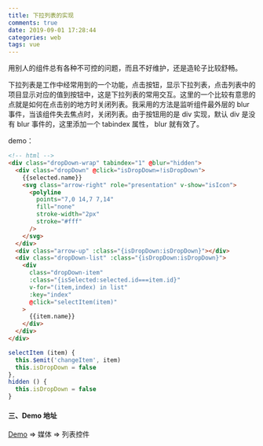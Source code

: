 ```yaml
---
title: 下拉列表的实现
comments: true
date: 2019-09-01 17:28:44
categories: web
tags: vue
---
```


用别人的组件总有各种不可控的问题，而且不好维护，还是造轮子比较舒畅。

下拉列表是工作中经常用到的一个功能，点击按钮，显示下拉列表，点击列表中的项目显示对应的值到按钮中，这是下拉列表的常用交互。这里的一个比较有意思的点就是如何在点击别的地方时关闭列表。我采用的方法是监听组件最外层的 blur 事件，当该组件失去焦点时，关闭列表。由于按钮用的是 div 实现，默认 div 是没有 blur 事件的，这里添加一个 tabindex 属性， blur 就有效了。

demo：

```html
<!-- html -->
<div class="dropDown-wrap" tabindex="1" @blur="hidden">
  <div class="dropDown" @click="isDropDown=!isDropDown">
    {{selected.name}}
    <svg class="arrow-right" role="presentation" v-show="isIcon">
      <polyline
        points="7,0 14,7 7,14"
        fill="none"
        stroke-width="2px"
        stroke="#fff"
      />
    </svg>
  </div>
  <div class="arrow-up" :class="{isDropDown:isDropDown}"></div>
  <div class="dropDown-list" :class="{isDropDown:isDropDown}">
    <div
      class="dropDown-item"
      :class="{isSelected:selected.id===item.id}"
      v-for="(item,index) in list"
      :key="index"
      @click="selectItem(item)"
    >
      {{item.name}}
    </div>
  </div>
</div>
```

```js
selectItem (item) {
  this.$emit('changeItem', item)
  this.isDropDown = false
},
hidden () {
  this.isDropDown = false
}
```

#### 三、Demo 地址

[Demo](https://canace22.github.io/Demos/#/) => 媒体 => 列表控件
